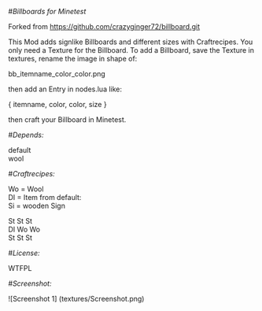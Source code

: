 #*Billboards for Minetest*

Forked from
https://github.com/crazyginger72/billboard.git

This Mod adds signlike Billboards and different sizes with Craftrecipes.
You only need a Texture for the Billboard.
To add a Billboard, save the Texture in textures, rename the image in shape of:

bb_itemname_color_color.png

then add an Entry in nodes.lua like:

{ itemname, color, color, size }

then craft your Billboard in Minetest.

#*Depends:*

default  
wool  

#*Craftrecipes:*

Wo = Wool  
DI = Item from default:  
Si = wooden Sign   

St St St  
DI Wo Wo  
St St St  

#*License:*

WTFPL

#*Screenshot:*

![Screenshot 1] (textures/Screenshot.png)

